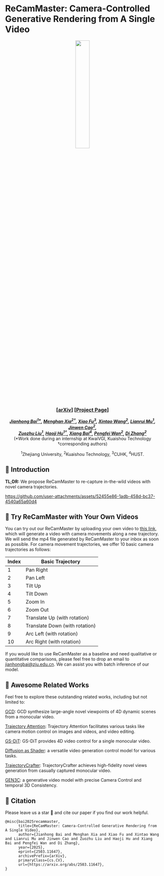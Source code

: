 # ReCamMaster: Camera-Controlled Generative Rendering from A Single Video

<div align="center">
<div align="center" style="margin-top: 0px; margin-bottom: 0px;">
<img src=https://github.com/user-attachments/assets/81ccf80e-f4b6-4a3d-b47a-e9c2ce14e34f width="30%"/>
</div>

### [<a href="https://arxiv.org/abs/2503.11647" target="_blank">arXiv</a>] [<a href="https://jianhongbai.github.io/ReCamMaster/" target="_blank">Project Page</a>]
_**[Jianhong Bai<sup>1*</sup>](https://jianhongbai.github.io/), [Menghan Xia<sup>2†</sup>](https://menghanxia.github.io/), [Xiao Fu<sup>3</sup>](https://fuxiao0719.github.io/), [Xintao Wang<sup>2</sup>](https://xinntao.github.io/), [Lianrui Mu<sup>1</sup>](https://scholar.google.com/citations?user=dCik-2YAAAAJ&hl=en), [Jinwen Cao<sup>2</sup>](https://openreview.net/profile?id=~Jinwen_Cao1), <br>[Zuozhu Liu<sup>1</sup>](https://person.zju.edu.cn/en/lzz), [Haoji Hu<sup>1†</sup>](https://person.zju.edu.cn/en/huhaoji), [Xiang Bai<sup>4</sup>](https://scholar.google.com/citations?user=UeltiQ4AAAAJ&hl=en), [Pengfei Wan<sup>2</sup>](https://scholar.google.com/citations?user=P6MraaYAAAAJ&hl=en), [Di Zhang<sup>2</sup>](https://openreview.net/profile?id=~Di_ZHANG3)**_
<br>
(*Work done during an internship at KwaiVGI, Kuaishou Technology †corresponding authors)

<sup>1</sup>Zhejiang University, <sup>2</sup>Kuaishou Technology, <sup>3</sup>CUHK, <sup>4</sup>HUST.

</div>

## 📖 Introduction

**TL;DR:** We propose ReCamMaster to re-capture in-the-wild videos with novel camera trajectories.  <br>

https://github.com/user-attachments/assets/52455e86-1adb-458d-bc37-4540a65a60d4

## 🚀 Try ReCamMaster with Your Own Videos

You can try out our ReCamMaster by uploading your own video to [this link](https://docs.google.com/forms/d/e/1FAIpQLSezOzGPbm8JMXQDq6EINiDf6iXn7rV4ozj6KcbQCSAzE8Vsnw/viewform?usp=dialog), which will generate a video with camera movements along a new trajectory. We will send the mp4 file generated by ReCamMaster to your inbox as soon as possible. For camera movement trajectories, we offer 10 basic camera trajectories as follows:

| Index       | Basic Trajectory                  |
|-------------------|-----------------------------|
| 1    | Pan Right                   |
| 2 | Pan Left                    |
| 3 | Tilt Up                     |
| 4 | Tilt Down                   |
| 5 | Zoom In                     |
| 6 | Zoom Out                    |
| 7 | Translate Up (with rotation)   |
| 8 | Translate Down (with rotation) |
| 9 | Arc Left (with rotation)    |
| 10 | Arc Right (with rotation)   |

If you would like to use ReCamMaster as a baseline and need qualitative or quantitative comparisons, please feel free to drop an email to [jianhongbai@zju.edu.cn](mailto:jianhongbai@zju.edu.cn). We can assist you with batch inference of our model.

## 🤗 Awesome Related Works
Feel free to explore these outstanding related works, including but not limited to:

[GCD](https://gcd.cs.columbia.edu/): GCD synthesize large-angle novel viewpoints of 4D dynamic scenes from a monocular video.

[Trajectory Attention](https://xizaoqu.github.io/trajattn/): Trajectory Attention facilitates various tasks like camera motion control on images and videos, and video editing.

[GS-DiT](https://wkbian.github.io/Projects/GS-DiT/): GS-DiT provides 4D video control for a single monocular video.

[Diffusion as Shader](https://igl-hkust.github.io/das/): a versatile video generation control model for various tasks.

[TrajectoryCrafter](https://trajectorycrafter.github.io/): TrajectoryCrafter achieves high-fidelity novel views generation from casually captured monocular video.

[GEN3C](https://research.nvidia.com/labs/toronto-ai/GEN3C/): a generative video model with precise Camera Control and temporal 3D Consistency.

## 🌟 Citation

Please leave us a star 🌟 and cite our paper if you find our work helpful.
```
@misc{bai2025recammaster,
      title={ReCamMaster: Camera-Controlled Generative Rendering from A Single Video}, 
      author={Jianhong Bai and Menghan Xia and Xiao Fu and Xintao Wang and Lianrui Mu and Jinwen Cao and Zuozhu Liu and Haoji Hu and Xiang Bai and Pengfei Wan and Di Zhang},
      year={2025},
      eprint={2503.11647},
      archivePrefix={arXiv},
      primaryClass={cs.CV},
      url={https://arxiv.org/abs/2503.11647}, 
}
```
